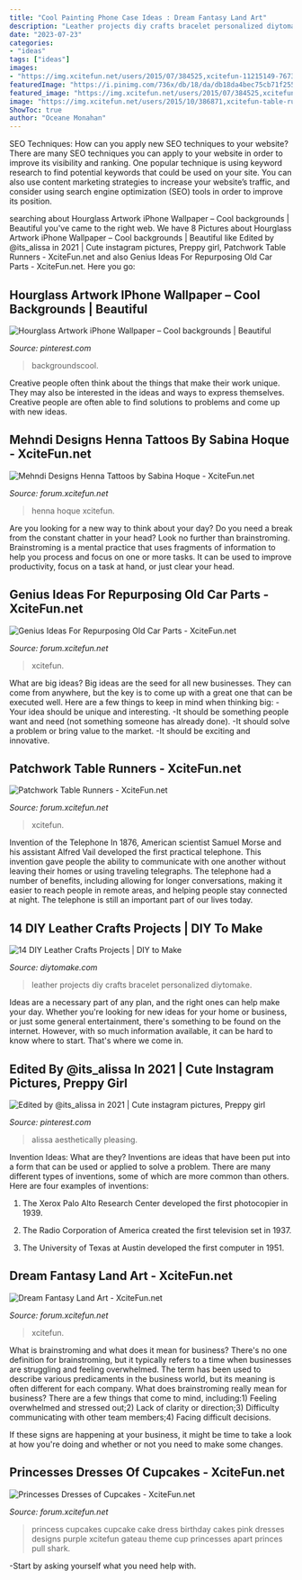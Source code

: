 ```yaml
---
title: "Cool Painting Phone Case Ideas : Dream Fantasy Land Art"
description: "Leather projects diy crafts bracelet personalized diytomake"
date: "2023-07-23"
categories:
- "ideas"
tags: ["ideas"]
images:
- "https://img.xcitefun.net/users/2015/07/384525,xcitefun-11215149-767366233418634-590644832209963.jpg"
featuredImage: "https://i.pinimg.com/736x/db/18/da/db18da4bec75cb71f255f788451bf01e.jpg"
featured_image: "https://img.xcitefun.net/users/2015/07/384525,xcitefun-11215149-767366233418634-590644832209963.jpg"
image: "https://img.xcitefun.net/users/2015/10/386871,xcitefun-table-runner-22.jpg"
ShowToc: true
author: "Oceane Monahan"
---
```



SEO Techniques: How can you apply new SEO techniques to your website?
There are many SEO techniques you can apply to your website in order to improve its visibility and ranking. One popular technique is using keyword research to find potential keywords that could be used on your site. You can also use content marketing strategies to increase your website’s traffic, and consider using search engine optimization (SEO) tools in order to improve its position.

	

		
searching about Hourglass Artwork iPhone Wallpaper – Cool backgrounds | Beautiful you've came to the right web. We have 8 Pictures about Hourglass Artwork iPhone Wallpaper – Cool backgrounds | Beautiful like Edited by @its_alissa in 2021 | Cute instagram pictures, Preppy girl, Patchwork Table Runners - XciteFun.net and also Genius Ideas For Repurposing Old Car Parts - XciteFun.net. Here you go:
		
    
## Hourglass Artwork IPhone Wallpaper – Cool Backgrounds | Beautiful

<img loading=lazy src="https://i.pinimg.com/736x/db/18/da/db18da4bec75cb71f255f788451bf01e.jpg" onerror="this.onerror=null;this.src='https://tse4.mm.bing.net/th?id=OIP.xocf0YqPSvKU8XQZ7bQMdAHaNK&amp;pid=15.1';" alt="Hourglass Artwork iPhone Wallpaper – Cool backgrounds | Beautiful">

_Source: pinterest.com_

>backgroundscool. 

	

Creative people often think about the things that make their work unique. They may also be interested in the ideas and ways to express themselves. Creative people are often able to find solutions to problems and come up with new ideas.

    
## Mehndi Designs Henna Tattoos By Sabina Hoque - XciteFun.net

<img loading=lazy src="https://img.xcitefun.net/users/2014/11/365781,xcitefun-henna-tattoos-4.jpg" onerror="this.onerror=null;this.src='https://tse4.mm.bing.net/th?id=OIP.4j_JoEBWJKbhQXu6YvNR3QHaMI&amp;pid=15.1';" alt="Mehndi Designs Henna Tattoos by Sabina Hoque - XciteFun.net">

_Source: forum.xcitefun.net_

>henna hoque xcitefun. 

	

Are you looking for a new way to think about your day? Do you need a break from the constant chatter in your head? Look no further than brainstroming. Brainstroming is a mental practice that uses fragments of information to help you process and focus on one or more tasks. It can be used to improve productivity, focus on a task at hand, or just clear your head.

    
## Genius Ideas For Repurposing Old Car Parts - XciteFun.net

<img loading=lazy src="https://img.xcitefun.net/users/2015/07/384525,xcitefun-11215149-767366233418634-590644832209963.jpg" onerror="this.onerror=null;this.src='https://tse1.mm.bing.net/th?id=OIP.SM48jPzZESlDLpG723UA_QHaHa&amp;pid=15.1';" alt="Genius Ideas For Repurposing Old Car Parts - XciteFun.net">

_Source: forum.xcitefun.net_

>xcitefun. 

	

What are big ideas?
Big ideas are the seed for all new businesses. They can come from anywhere, but the key is to come up with a great one that can be executed well. Here are a few things to keep in mind when thinking big: 
-Your idea should be unique and interesting. 
-It should be something people want and need (not something someone has already done). 
-It should solve a problem or bring value to the market. 
-It should be exciting and innovative.

    
## Patchwork Table Runners - XciteFun.net

<img loading=lazy src="https://img.xcitefun.net/users/2015/10/386871,xcitefun-table-runner-22.jpg" onerror="this.onerror=null;this.src='https://tse4.mm.bing.net/th?id=OIP.cYw-wuz7ZWMQfI5ijfiZ0wAAAA&amp;pid=15.1';" alt="Patchwork Table Runners - XciteFun.net">

_Source: forum.xcitefun.net_

>xcitefun. 

	

Invention of the Telephone
In 1876, American scientist Samuel Morse and his assistant Alfred Vail developed the first practical telephone. This invention gave people the ability to communicate with one another without leaving their homes or using traveling telegraphs. The telephone had a number of benefits, including allowing for longer conversations, making it easier to reach people in remote areas, and helping people stay connected at night. The telephone is still an important part of our lives today.

    
## 14 DIY Leather Crafts Projects | DIY To Make

<img loading=lazy src="http://www.diytomake.com/wp-content/uploads/2015/11/Leather-bracelet.jpg" onerror="this.onerror=null;this.src='https://tse3.mm.bing.net/th?id=OIP.IsXNr_N4XWGdUsPDVZmLQAHaKq&amp;pid=15.1';" alt="14 DIY Leather Crafts Projects | DIY to Make">

_Source: diytomake.com_

>leather projects diy crafts bracelet personalized diytomake. 

	

Ideas are a necessary part of any plan, and the right ones can help make your day. Whether you're looking for new ideas for your home or business, or just some general entertainment, there's something to be found on the internet. However, with so much information available, it can be hard to know where to start. That's where we come in.

    
## Edited By @its_alissa In 2021 | Cute Instagram Pictures, Preppy Girl

<img loading=lazy src="https://i.pinimg.com/736x/ea/92/33/ea92333be4e1127bdaed76b493d1e7c9.jpg" onerror="this.onerror=null;this.src='https://tse2.mm.bing.net/th?id=OIP.0VuBpI46c0Vr6328VHtpDgHaKA&amp;pid=15.1';" alt="Edited by @its_alissa in 2021 | Cute instagram pictures, Preppy girl">

_Source: pinterest.com_

>alissa aesthetically pleasing. 

	

Invention Ideas: What are they?
Inventions are ideas that have been put into a form that can be used or applied to solve a problem. There are many different types of inventions, some of which are more common than others. Here are four examples of inventions:
1. The Xerox Palo Alto Research Center developed the first photocopier in 1939.

2. The Radio Corporation of America created the first television set in 1937.

3. The University of Texas at Austin developed the first computer in 1951.


    
## Dream Fantasy Land Art - XciteFun.net

<img loading=lazy src="https://img.xcitefun.net/users/2014/01/352797,xcitefun-dream-fantasy-land-1.jpg" onerror="this.onerror=null;this.src='https://tse1.mm.bing.net/th?id=OIP.blvuWe8JL8NynULogT8GcgHaJ1&amp;pid=15.1';" alt="Dream Fantasy Land Art - XciteFun.net">

_Source: forum.xcitefun.net_

>xcitefun. 

	

What is brainstroming and what does it mean for business?
There's no one definition for brainstroming, but it typically refers to a time when businesses are struggling and feeling overwhelmed. The term has been used to describe various predicaments in the business world, but its meaning is often different for each company. 
What does brainstroming really mean for business? There are a few things that come to mind, including:1) Feeling overwhelmed and stressed out;2) Lack of clarity or direction;3) Difficulty communicating with other team members;4) Facing difficult decisions. 

If these signs are happening at your business, it might be time to take a look at how you're doing and whether or not you need to make some changes.

    
## Princesses Dresses Of Cupcakes - XciteFun.net

<img loading=lazy src="http://img.xcitefun.net/users/2014/07/360139,xcitefun-cupcakes-dress-9.jpg" onerror="this.onerror=null;this.src='https://tse3.mm.bing.net/th?id=OIP.9jk3D73v3kjj1ZymOm_iIgHaJ4&amp;pid=15.1';" alt="Princesses Dresses of Cupcakes - XciteFun.net">

_Source: forum.xcitefun.net_

>princess cupcakes cupcake cake dress birthday cakes pink dresses designs purple xcitefun gateau theme cup princesses apart princes pull shark. 

	

-Start by asking yourself what you need help with.

